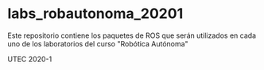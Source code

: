 # labs_robautonoma_20201
Este repositorio contiene los paquetes de ROS que serán utilizados en cada uno de los laboratorios del curso "Robótica Autónoma"

UTEC 2020-1
